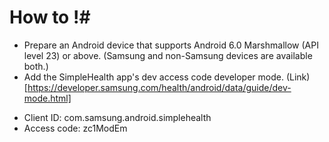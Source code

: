 # How to !#

+ Prepare an Android device that supports Android 6.0 Marshmallow (API level 23) or above.
 (Samsung and non-Samsung devices are available both.)
+ Add the SimpleHealth app's dev access code developer mode.
(Link)[https://developer.samsung.com/health/android/data/guide/dev-mode.html]
>
 + Client ID: com.samsung.android.simplehealth
 + Access code: zc1ModEm